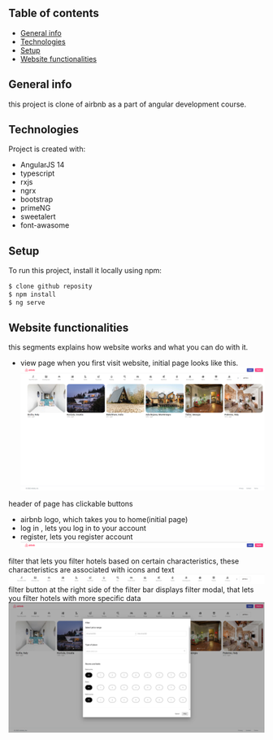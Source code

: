 ## Table of contents

- [General info](#general-info)
- [Technologies](#technologies)
- [Setup](#setup)
- [Website functionalities](#Website-functionalities)

## General info

this project is clone of airbnb as a part of angular development course.

## Technologies

Project is created with:

- AngularJS 14
- typescript
- rxjs
- ngrx
- bootstrap
- primeNG
- sweetalert
- font-awasome

## Setup

To run this project, install it locally using npm:

```
$ clone github reposity
$ npm install
$ ng serve

```

## Website functionalities

this segments explains how website works and what you can do with it.

- view page
  when you first visit website, initial page looks like this.
  ![Algorithm schema](./images/1.png)

header of page has clickable buttons

- airbnb logo, which takes you to home(initial page)
- log in , lets you log in to your account
- register, lets you register account
  ![Algorithm schema](./images/header.png)

filter that lets you filter hotels based on certain characteristics, these characteristics are associated with icons and text
![Algorithm schema](./images/filter.png)
filter button at the right side of the filter bar displays filter modal, that lets you filter hotels with more specific data
![Algorithm schema](./images/filter-modal.png)
